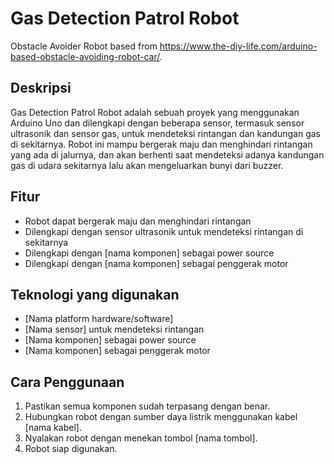 # Gas Detection Patrol Robot

Obstacle Avoider Robot based from https://www.the-diy-life.com/arduino-based-obstacle-avoiding-robot-car/.

## Deskripsi

Gas Detection Patrol Robot adalah sebuah proyek yang menggunakan Arduino Uno dan dilengkapi dengan beberapa sensor, termasuk sensor ultrasonik dan sensor gas, untuk mendeteksi rintangan dan kandungan gas di sekitarnya. Robot ini mampu bergerak maju dan menghindari rintangan yang ada di jalurnya, dan akan berhenti saat mendeteksi adanya kandungan gas di udara sekitarnya lalu akan mengeluarkan bunyi dari buzzer.

## Fitur

- Robot dapat bergerak maju dan menghindari rintangan
- Dilengkapi dengan sensor ultrasonik untuk mendeteksi rintangan di sekitarnya
- Dilengkapi dengan [nama komponen] sebagai power source
- Dilengkapi dengan [nama komponen] sebagai penggerak motor

## Teknologi yang digunakan

- [Nama platform hardware/software]
- [Nama sensor] untuk mendeteksi rintangan
- [Nama komponen] sebagai power source
- [Nama komponen] sebagai penggerak motor

## Cara Penggunaan

1. Pastikan semua komponen sudah terpasang dengan benar.
2. Hubungkan robot dengan sumber daya listrik menggunakan kabel [nama kabel].
3. Nyalakan robot dengan menekan tombol [nama tombol].
4. Robot siap digunakan.
